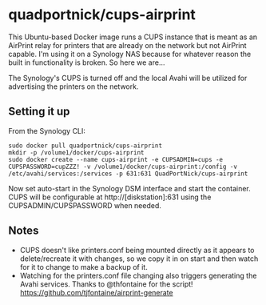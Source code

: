 # quadportnick/cups-airprint
This Ubuntu-based Docker image runs a CUPS instance that is meant as an AirPrint relay for printers that are already on the network but not AirPrint capable. I'm using it on a Synology NAS because for whatever reason the built in functionality is broken. So here we are...

The Synology's CUPS is turned off and the local Avahi will be utilized for advertising the printers on the network.

## Setting it up

From the Synology CLI:
~~~
sudo docker pull quadportnick/cups-airprint
mkdir -p /volume1/docker/cups-airprint
sudo docker create --name cups-airprint -e CUPSADMIN=cups -e CUPSPASSWORD=cupZZZ! -v /volume1/docker/cups-airprint:/config -v /etc/avahi/services:/services -p 631:631 QuadPortNick/cups-airprint
~~~

Now set auto-start in the Synology DSM interface and start the container. CUPS will be configurable at http://[diskstation]:631 using the CUPSADMIN/CUPSPASSWORD when needed.

## Notes
* CUPS doesn't like printers.conf being mounted directly as it appears to delete/recreate it with changes, so we copy it in on start and then watch for it to change to make a backup of it.
* Watching for the printers.conf file changing also triggers generating the Avahi services. Thanks to @thfontaine for the script! <https://github.com/tjfontaine/airprint-generate>

 
